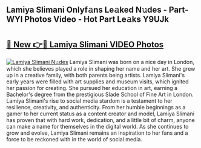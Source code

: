 ## Lamiya Slimani Onlyf𝚊ns Le𝚊ked N𝚞des - Part-WYl Photos Video - Hot Part Le𝚊ks Y9UJk

# <h2><a href="http://ac54279.deff.icu/?id=Lamiya+Slimani">🔗 New 👉🔴 Lamiya Slimani VIDEO Photos</a></h2>

[![Lamiya Slimani N𝚞des](https://i.imgur.com/rIISA9y.gif)](http://ac54279.deff.icu/?id=Lamiya+Slimani)
Lamiya Slimani was born on a nice day in London, which she believes played a role in shaping her name and her art. She grew up in a creative family, with both parents being artists. Lamiya Slimani's early years were filled with art supplies and museum visits, which ignited her passion for creating. She pursued her education in art, earning a Bachelor's degree from the prestigious Slade School of Fine Art in London. Lamiya Slimani's rise to social media stardom is a testament to her resilience, creativity, and authenticity. From her humble beginnings as a gamer to her current status as a content creator and model, Lamiya Slimani has proven that with hard work, dedication, and a little bit of charm, anyone can make a name for themselves in the digital world. As she continues to grow and evolve, Lamiya Slimani remains an inspiration to her fans and a force to be reckoned with in the world of social media.
